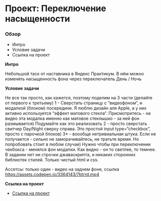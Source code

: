 # Проект: Переключение насыщенности

### Обзор
* Интро
* Условие задачи
* Ссылка на проект 

**Интро**

Небольшой таск от наставника в Яндекс Практикум.
В нём можно изменять насыщенность фона через переключатель День / Ночь 

**Условие задачи**

Не все так просто, как кажется, поэтому поделим на 3 части (делайте от первого к третьему)
1 - Сверстать страницу с “видеофоном“, и модалкой (блоком) посередине. Я люблю дизайн аля Apple, а у них активно используется “эффект матового стекла“. Присмотритесь - на видео эта модалка именно как матовое стеклышко - за ней фон размывается) Подумайте как это реализовать
2 - просто сверстать свитчер Day/Night сверху справа. Это простой input type=“checkbox”, просто с парочкой блоков)
3* - воообще нетривиальная штука. Если не получается - сильно не заморачивайтесь, не тратьте время. Но попробовать стоит в любом случае) Нужно чтобы при переключении чекбокса - менялся фон модалки. Как видно - он то светлее, то темнее.
В задании нет ни строчки джаваскрипта, и никаких сторонних библиотек стилей. Только чистый html и css.

Ассетсы: только один - видео на заднем фоне, ссылка
https://assets.codepen.io/3364143/7btrrd.mp4


**Ссылка на проект**

* [Ссылка на проект](https://dimdimshishkov.github.io/dayNigth/)

